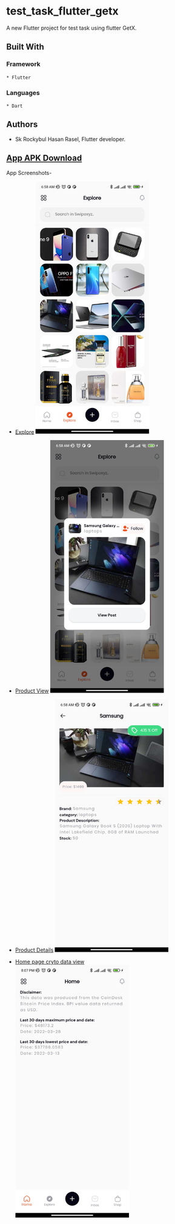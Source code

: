 # test_task_flutter_getx

A new Flutter project for test task using flutter GetX.

<!--Background Story-->

## Built With
### Framework
    * Flutter
### Languages
    * Dart

## Authors
* Sk Rockybul Hasan Rasel, Flutter developer. 

[App APK Download](https://drive.google.com/drive/folders/1JEUCT0yXkFdMu9rUXd6b3CoIqifdkjkH?usp=sharing)
------------
App Screenshots-
- [Explore](assets/images/explore.jpg)
  <img src="assets/images/explore.jpg" alt="Girl in a jacket" width="300">

- [Product View](assets/images/product_view.jpg)
  <img src="assets/images/product_view.jpg" alt="Girl in a jacket" width="300">

- [Product Details](assets/images/product_details.jpg)
  <img src="assets/images/product_details.jpg" alt="Girl in a jacket" width="300">
  
- [Home page cryto data view](assets/images/home.jpg)
  <img src="assets/images/home.jpg" alt="Girl in a jacket" width="300">
